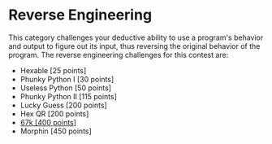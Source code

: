 # Reverse Engineering

This category challenges your deductive ability to use a program's behavior and output to figure out its input, thus reversing the original behavior of the program. The reverse engineering challenges for this contest are:

* Hexable \[25 points\]
* Phunky Python I \[30 points\]
* Useless Python \[50 points\]
* Phunky Python II \[115 points\]
* Lucky Guess \[200 points\]
* Hex QR \[200 points\]
* [67k \[400 points\]](/reverse-engineering/67k-400-points.md)
* Morphin \[450 points\]




